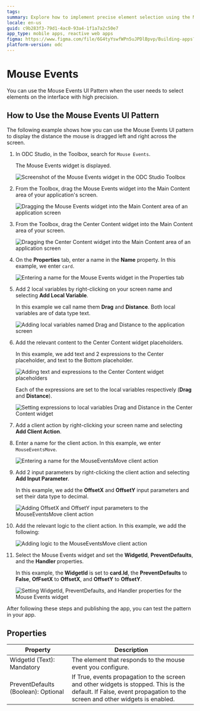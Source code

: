 ```yaml
---
tags:
summary: Explore how to implement precise element selection using the Mouse Events UI Pattern in OutSystems Developer Cloud (ODC).
locale: en-us
guid: c9b283f3-79d1-4ac0-93a4-1f1a7a2c50e7
app_type: mobile apps, reactive web apps
figma: https://www.figma.com/file/6G4tyYswfWPn5uJPDlBpvp/Building-apps?type=design&node-id=3208%3A21331&t=ZwHw8hXeFhwYsO5V-1
platform-version: odc
---
```

# Mouse Events

You can use the Mouse Events UI Pattern when the user needs to select elements on the interface with high precision.

## How to Use the Mouse Events UI Pattern

The following example shows how you can use the Mouse Events UI pattern to display the distance the mouse is dragged left and right across the screen.

1. In ODC Studio, in the Toolbox, search for `Mouse Events`.

    The Mouse Events widget is displayed.

    ![Screenshot of the Mouse Events widget in the ODC Studio Toolbox](images/mouseevents-1-ss.png "Mouse Events Widget in ODC Studio Toolbox")

1. From the Toolbox, drag the Mouse Events widget into the Main Content area of your application's screen.

    ![Dragging the Mouse Events widget into the Main Content area of an application screen](images/mouseevents-2-ss.png "Dragging Mouse Events Widget to Main Content Area")

1. From the Toolbox, drag the Center Content widget into the Main Content area of your screen.
 
    ![Dragging the Center Content widget into the Main Content area of an application screen](images/mouseevents-3-ss.png "Center Content Widget in Main Content Area")

1. On the **Properties** tab, enter a name in the **Name** property. In this example, we enter `card`.

    ![Entering a name for the Mouse Events widget in the Properties tab](images/mouseevents-4-ss.png "Naming the Mouse Events Widget")

1. Add 2 local variables by right-clicking on your screen name and selecting **Add Local Variable**.

    In this example we call name them **Drag** and **Distance**. Both local variables are of data type text.

    ![Adding local variables named Drag and Distance to the application screen](images/mouseevents-5-ss.png "Adding Local Variables")

1. Add the relevant content to the Center Content widget placeholders. 

   In this example, we add text and 2 expressions to the Center placeholder, and text to the Bottom placeholder. 

   ![Adding text and expressions to the Center Content widget placeholders](images/mouseevents-6-ss.png "Content in Center Content Widget")

   Each of the expressions are set to the local variables respectively (**Drag** and **Distance**). 

   ![Setting expressions to local variables Drag and Distance in the Center Content widget](images/mouseevents-7-ss.png "Expressions Set to Local Variables")

1. Add a client action by right-clicking your screen name and selecting **Add Client Action**. 

1. Enter a name for the client action. In this example, we enter `MouseEventsMove`.

   ![Entering a name for the MouseEventsMove client action](images/mouseevents-8-ss.png "Creating MouseEventsMove Client Action")

1. Add 2 input parameters by right-clicking the client action and selecting **Add Input Parameter**.

    In this example, we add the **OffsetX** and **OffsetY** input parameters and set their data type to decimal.

    ![Adding OffsetX and OffsetY input parameters to the MouseEventsMove client action](images/mouseevents-9-ss.png "Adding Input Parameters to Client Action")

1. Add the relevant logic to the client action. In this example, we add the following:

    ![Adding logic to the MouseEventsMove client action](images/mouseevents-10-ss.png "Logic for MouseEventsMove Client Action")

1. Select the Mouse Events widget and set the **WidgetId**, **PreventDefaults**, and the **Handler** properties. 

    In this example, the **WidgetId** is set to **card.Id**, the **PreventDefaults** to **False**, **OfFsetX** to **OffsetX**, and **OffsetY** to **OffsetY**.

    ![Setting WidgetId, PreventDefaults, and Handler properties for the Mouse Events widget](images/mouseevents-11-ss.png "Configuring Mouse Events Widget Properties")

After following these steps and publishing the app, you can test the pattern in your app.

## Properties

| **Property**                        | **Description**                                                                                                                                                      |
|-------------------------------------|----------------------------------------------------------------------------------------------------------------------------------------------------------------------|
| WidgetId (Text): Mandatory          | The element that responds to the mouse event you configure.                                                                                                          |
| PreventDefaults (Boolean): Optional | If True, events propagation to the screen and other widgets is stopped. This is the default. If False, event propagation to the screen and other widgets is enabled. |
